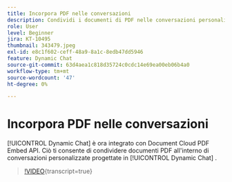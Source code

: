 ```yaml
---
title: Incorpora PDF nelle conversazioni
description: Condividi i documenti di PDF nelle conversazioni personalizzate progettate in Dynamic Chat.
role: User
level: Beginner
jira: KT-10495
thumbnail: 343479.jpeg
exl-id: e8c1f602-ceff-48a9-8a1c-8edb47dd5946
feature: Dynamic Chat
source-git-commit: 63d4aea1c818d35724c0cdc14e69ea00eb06b4a0
workflow-type: tm+mt
source-wordcount: '47'
ht-degree: 0%

---
```


# Incorpora PDF nelle conversazioni

[!UICONTROL Dynamic Chat] è ora integrato con Document Cloud PDF Embed API. Ciò ti consente di condividere documenti PDF all&#39;interno di conversazioni personalizzate progettate in [!UICONTROL Dynamic Chat] .

>[!VIDEO](https://video.tv.adobe.com/v/343479/?quality=12&learn=on){transcript=true}
